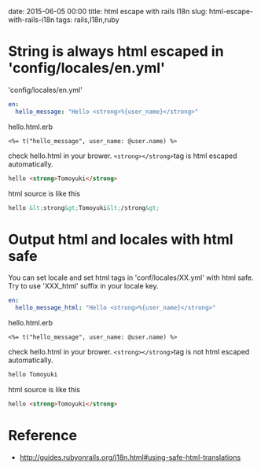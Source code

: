 date: 2015-06-05 00:00
title: html escape with rails I18n
slug: html-escape-with-rails-i18n
tags: rails,I18n,ruby

# String is always html escaped in 'config/locales/en.yml'

'config/locales/en.yml'

```yaml
en:
  hello_message: "Hello <strong>%{user_name}</strong>"
```

hello.html.erb

```erb
<%= t("hello_message", user_name: @user.name) %>
```

check hello.html in your brower.
`<strong></strong>`tag is html escaped automatically.

```html
hello <strong>Tomoyuki</strong>
```

html source is like this

```html
hello &lt;strong&gt;Tomoyuki&lt;/strong&gt;
```

# Output html and locales with html safe

You can set locale and set html tags in 'conf/locales/XX.yml' with html safe.
Try to use 'XXX_html' suffix in your locale key.

```yaml
en:
  hello_message_html: "Hello <strong>%{user_name}</strong>"
```

hello.html.erb
```erb
<%= t("hello_message", user_name: @user.name) %>
```

check hello.html in your brower.
`<strong></strong>`tag is not html escaped automatically.

```html
hello Tomoyuki
```

html source is like this

```html
hello <strong>Tomoyuki</strong>
```

# Reference

* http://guides.rubyonrails.org/i18n.html#using-safe-html-translations
